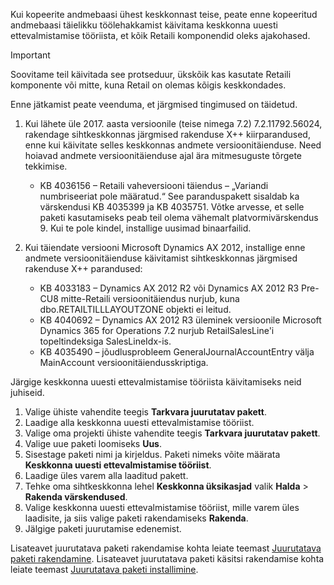 Kui kopeerite andmebaasi ühest keskkonnast teise, peate enne kopeeritud andmebaasi täielikku töölehakkamist käivitama keskkonna uuesti ettevalmistamise tööriista, et kõik Retaili komponendid oleks ajakohased.

> [!IMPORTANT]
> Soovitame teil käivitada see protseduur, ükskõik kas kasutate Retaili komponente või mitte, kuna Retail on olemas kõigis keskkondades. 

Enne jätkamist peate veenduma, et järgmised tingimused on täidetud.
1. Kui lähete üle 2017. aasta versioonile (teise nimega 7.2) 7.2.11792.56024, rakendage sihtkeskkonnas järgmised rakenduse X++ kiirparandused, enne kui käivitate selles keskkonnas andmete versioonitäienduse. Need hoiavad andmete versioonitäienduse ajal ära mitmesuguste tõrgete tekkimise.

    - KB 4036156 – Retaili vaheversiooni täiendus – „Variandi numbriseeriat pole määratud.“ See paranduspakett sisaldab ka värskendusi KB 4035399 ja KB 4035751. Võtke arvesse, et selle paketi kasutamiseks peab teil olema vähemalt platvormivärskendus 9. Kui te pole kindel, installige uusimad binaarfailid.
    
2. Kui täiendate versiooni Microsoft Dynamics AX 2012, installige enne andmete versioonitäienduse käivitamist sihtkeskkonnas järgmised rakenduse X++ parandused:
    - KB 4033183 – Dynamics AX 2012 R2 või Dynamics AX 2012 R3 Pre-CU8 mitte-Retaili versioonitäiendus nurjub, kuna dbo.RETAILTILLLAYOUTZONE objekti ei leitud.
    - KB 4040692 – Dynamics AX 2012 R3 üleminek versioonile Microsoft Dynamics 365 for Operations 7.2 nurjub RetailSalesLine'i topeltindeksiga SalesLineIdx-is.
    - KB 4035490 – jõudlusprobleem GeneralJournalAccountEntry välja MainAccount versioonitäiendusskriptiga.


Järgige keskkonna uuesti ettevalmistamise tööriista käivitamiseks neid juhiseid.

1. Valige ühiste vahendite teegis **Tarkvara juurutatav pakett**.
2. Laadige alla keskkonna uuesti ettevalmistamise tööriist.
3. Valige oma projekti ühiste vahendite teegis **Tarkvara juurutatav pakett**.
4. Valige uue paketi loomiseks **Uus**.
5. Sisestage paketi nimi ja kirjeldus. Paketi nimeks võite määrata **Keskkonna uuesti ettevalmistamise tööriist**.
6. Laadige üles varem alla laaditud pakett.
7. Tehke oma sihtkeskkonna lehel **Keskkonna üksikasjad** valik **Halda** > **Rakenda värskendused**.
8. Valige keskkonna uuesti ettevalmistamise tööriist, mille varem üles laadisite, ja siis valige paketi rakendamiseks **Rakenda**.
9. Jälgige paketi juurutamise edenemist. 

Lisateavet juurutatava paketi rakendamise kohta leiate teemast [Juurutatava paketi rakendamine](../deployment/create-apply-deployable-package.md). Lisateavet juurutatava paketi käsitsi rakendamise kohta leiate teemast [Juurutatava paketi installimine](../deployment/install-deployable-package.md).
